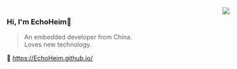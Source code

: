 <img align="right" src="https://github-readme-stats.vercel.app/api?username=EchoHeim&show_icons=true&icon_color=805AD5&text_color=5cb3cc&bg_color=ffffff&hide_title=true" />

### Hi, I'm EchoHeim👋
> An embedded developer from China.  
> Loves new technology.

🔗 https://EchoHeim.github.io/

